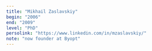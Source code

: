 ```yaml
---
title: "Mikhail Zaslavskiy"
begin: "2006"
end: "2009"
level: "PhD"
persolink: "https://www.linkedin.com/in/mzaslavskiy/"
note: "now founder at Byopt"
---
```

